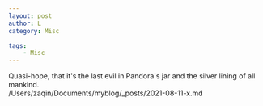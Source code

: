 ```yaml
---
layout: post
author: L
category: Misc

tags:
    - Misc
---
```


Quasi-hope, that it's the last evil in Pandora's jar and the silver lining of all mankind.
<br>
/Users/zaqin/Documents/myblog/_posts/2021-08-11-x.md
